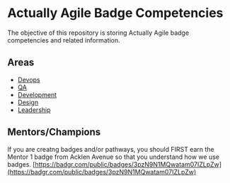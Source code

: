 # Actually Agile Badge Competencies

The objective of this repository is storing Actually Agile badge competencies and related information.

## Areas

* [Devops](ops)
* [QA](QA)
* [Development](dev)
* [Design](design)
* [Leadership](leadership)

## Mentors/Champions
If you are creatng badges and/or pathways, you should FIRST earn the Mentor 1 badge from Acklen Avenue so that you understand how we use badges. [https://badgr.com/public/badges/3pzN9N1MQwatam07IZLpZw](https://badgr.com/public/badges/3pzN9N1MQwatam07IZLpZw)
